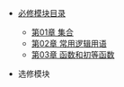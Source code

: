 
* [必修模块目录](./docs/A-1必修模块目录.md)
 
    * [第01章 集合](./docs/A-01集合.md)   
    * [第02章 常用逻辑用语](./docs/A-02常用逻辑用语.md)   
    * [第03章 函数和初等函数](./docs/A-03函数和初等函数.md)   

* 选修模块

  
